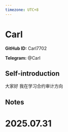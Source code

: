 ```yaml
---
timezone: UTC+8
---
```


# Carl

**GitHub ID:** Carl7702

**Telegram:** @Carl

## Self-introduction

大家好 我在学习合约审计方向

## Notes

<!-- Content_START -->

# 2025.07.31


<!-- Content_END -->
